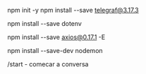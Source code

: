 npm init -y
npm install --save telegraf@3.17.3

npm install --save dotenv

npm install --save axios@0.17.1 -E

npm install --save-dev nodemon

/start - comecar a conversa